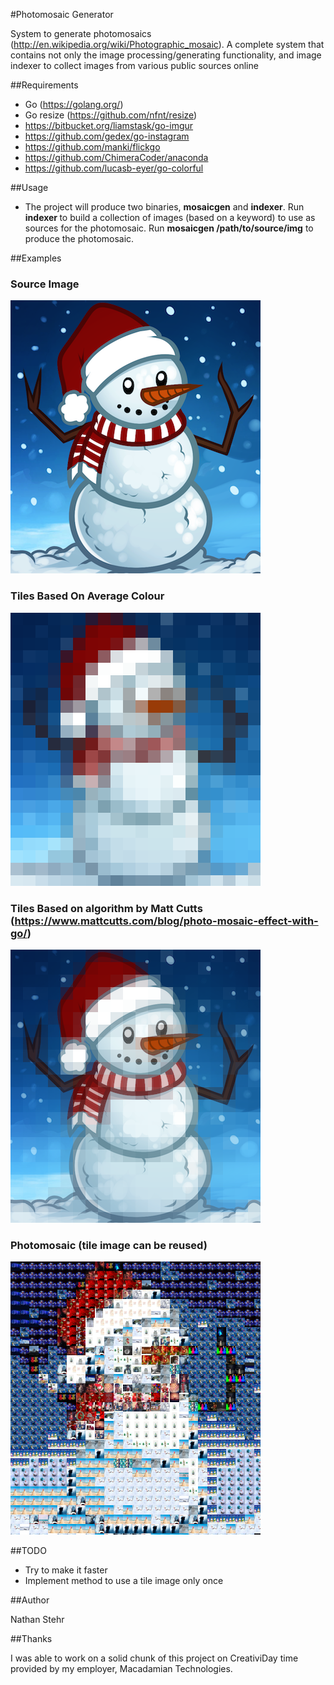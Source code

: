 #Photomosaic Generator

System to generate photomosaics (http://en.wikipedia.org/wiki/Photographic_mosaic).  A complete system that contains not only the image processing/generating functionality,
and image indexer to collect images from various public sources online  

##Requirements
 - Go (https://golang.org/)
 - Go resize (https://github.com/nfnt/resize)
 - https://bitbucket.org/liamstask/go-imgur
 - https://github.com/gedex/go-instagram
 - https://github.com/manki/flickgo
 - https://github.com/ChimeraCoder/anaconda
 - https://github.com/lucasb-eyer/go-colorful

##Usage
- The project will produce two binaries, **mosaicgen** and **indexer**.  Run **indexer <keyword>** to build a collection of images (based on a keyword) to use as sources for the photomosaic.  Run **mosaicgen /path/to/source/img** to produce the photomosaic.

##Examples
### Source Image
![Source Image](/examples/snowman1.png?raw=true "Source Image")
### Tiles Based On Average Colour
![Average Colour Tiler](/examples/tiled.png?raw=true "Average Colour Tiler")
### Tiles Based on algorithm by Matt Cutts (https://www.mattcutts.com/blog/photo-mosaic-effect-with-go/)
![Matt Cutts Inspired Tiler](/examples/tiled2.png?raw=true "Matt Cutts Inspired Tiler")
### Photomosaic (tile image can be reused)
![Photomosaic Tiler](/examples/tiled3_d.png?raw=true "Photomosaic Tiler")

##TODO
- Try to make it faster
- Implement method to use a tile image only once

##Author

Nathan Stehr

##Thanks

I was able to work on a solid chunk of this project on CreativiDay time provided by my employer, Macadamian Technologies.
